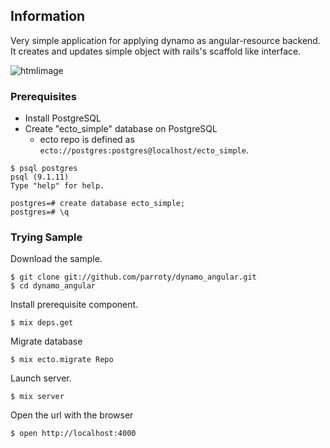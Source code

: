 ## Information
Very simple application for applying dynamo as angular-resource backend. It creates and updates simple object with rails's scaffold like interface.

![htmlimage](https://raw.github.com/parroty/dynamo_angular/master/image/image.png)

### Prerequisites
- Install PostgreSQL
- Create "ecto_simple" database on PostgreSQL
    - ecto repo is defined as `ecto://postgres:postgres@localhost/ecto_simple`.

```
$ psql postgres
psql (9.1.11)
Type "help" for help.

postgres=# create database ecto_simple;
postgres=# \q
```

### Trying Sample

Download the sample.

    $ git clone git://github.com/parroty/dynamo_angular.git
    $ cd dynamo_angular

Install prerequisite component.

    $ mix deps.get

Migrate database

    $ mix ecto.migrate Repo

Launch server.

    $ mix server

Open the url with the browser

    $ open http://localhost:4000
